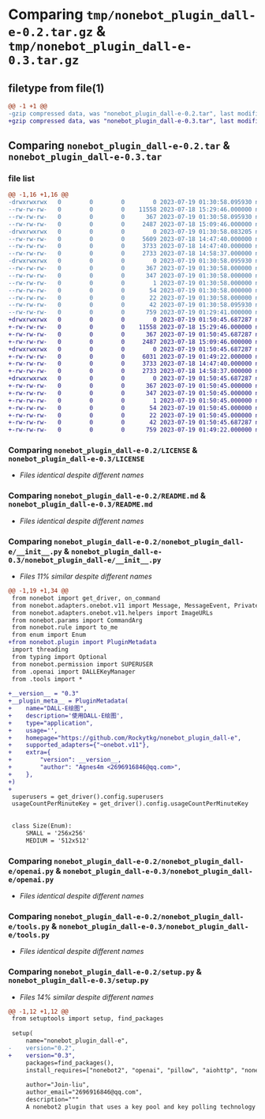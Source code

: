 # Comparing `tmp/nonebot_plugin_dall-e-0.2.tar.gz` & `tmp/nonebot_plugin_dall-e-0.3.tar.gz`

## filetype from file(1)

```diff
@@ -1 +1 @@
-gzip compressed data, was "nonebot_plugin_dall-e-0.2.tar", last modified: Wed Jul 19 01:30:58 2023, max compression
+gzip compressed data, was "nonebot_plugin_dall-e-0.3.tar", last modified: Wed Jul 19 01:50:45 2023, max compression
```

## Comparing `nonebot_plugin_dall-e-0.2.tar` & `nonebot_plugin_dall-e-0.3.tar`

### file list

```diff
@@ -1,16 +1,16 @@
-drwxrwxrwx   0        0        0        0 2023-07-19 01:30:58.095930 nonebot_plugin_dall-e-0.2/
--rw-rw-rw-   0        0        0    11558 2023-07-18 15:29:46.000000 nonebot_plugin_dall-e-0.2/LICENSE
--rw-rw-rw-   0        0        0      367 2023-07-19 01:30:58.095930 nonebot_plugin_dall-e-0.2/PKG-INFO
--rw-rw-rw-   0        0        0     2487 2023-07-18 15:09:46.000000 nonebot_plugin_dall-e-0.2/README.md
-drwxrwxrwx   0        0        0        0 2023-07-19 01:30:58.083205 nonebot_plugin_dall-e-0.2/nonebot_plugin_dall-e/
--rw-rw-rw-   0        0        0     5609 2023-07-18 14:47:40.000000 nonebot_plugin_dall-e-0.2/nonebot_plugin_dall-e/__init__.py
--rw-rw-rw-   0        0        0     3733 2023-07-18 14:47:40.000000 nonebot_plugin_dall-e-0.2/nonebot_plugin_dall-e/openai.py
--rw-rw-rw-   0        0        0     2733 2023-07-18 14:58:37.000000 nonebot_plugin_dall-e-0.2/nonebot_plugin_dall-e/tools.py
-drwxrwxrwx   0        0        0        0 2023-07-19 01:30:58.095930 nonebot_plugin_dall-e-0.2/nonebot_plugin_dall_e.egg-info/
--rw-rw-rw-   0        0        0      367 2023-07-19 01:30:58.000000 nonebot_plugin_dall-e-0.2/nonebot_plugin_dall_e.egg-info/PKG-INFO
--rw-rw-rw-   0        0        0      347 2023-07-19 01:30:58.000000 nonebot_plugin_dall-e-0.2/nonebot_plugin_dall_e.egg-info/SOURCES.txt
--rw-rw-rw-   0        0        0        1 2023-07-19 01:30:58.000000 nonebot_plugin_dall-e-0.2/nonebot_plugin_dall_e.egg-info/dependency_links.txt
--rw-rw-rw-   0        0        0       54 2023-07-19 01:30:58.000000 nonebot_plugin_dall-e-0.2/nonebot_plugin_dall_e.egg-info/requires.txt
--rw-rw-rw-   0        0        0       22 2023-07-19 01:30:58.000000 nonebot_plugin_dall-e-0.2/nonebot_plugin_dall_e.egg-info/top_level.txt
--rw-rw-rw-   0        0        0       42 2023-07-19 01:30:58.095930 nonebot_plugin_dall-e-0.2/setup.cfg
--rw-rw-rw-   0        0        0      759 2023-07-19 01:29:41.000000 nonebot_plugin_dall-e-0.2/setup.py
+drwxrwxrwx   0        0        0        0 2023-07-19 01:50:45.687287 nonebot_plugin_dall-e-0.3/
+-rw-rw-rw-   0        0        0    11558 2023-07-18 15:29:46.000000 nonebot_plugin_dall-e-0.3/LICENSE
+-rw-rw-rw-   0        0        0      367 2023-07-19 01:50:45.687287 nonebot_plugin_dall-e-0.3/PKG-INFO
+-rw-rw-rw-   0        0        0     2487 2023-07-18 15:09:46.000000 nonebot_plugin_dall-e-0.3/README.md
+drwxrwxrwx   0        0        0        0 2023-07-19 01:50:45.687287 nonebot_plugin_dall-e-0.3/nonebot_plugin_dall-e/
+-rw-rw-rw-   0        0        0     6031 2023-07-19 01:49:22.000000 nonebot_plugin_dall-e-0.3/nonebot_plugin_dall-e/__init__.py
+-rw-rw-rw-   0        0        0     3733 2023-07-18 14:47:40.000000 nonebot_plugin_dall-e-0.3/nonebot_plugin_dall-e/openai.py
+-rw-rw-rw-   0        0        0     2733 2023-07-18 14:58:37.000000 nonebot_plugin_dall-e-0.3/nonebot_plugin_dall-e/tools.py
+drwxrwxrwx   0        0        0        0 2023-07-19 01:50:45.687287 nonebot_plugin_dall-e-0.3/nonebot_plugin_dall_e.egg-info/
+-rw-rw-rw-   0        0        0      367 2023-07-19 01:50:45.000000 nonebot_plugin_dall-e-0.3/nonebot_plugin_dall_e.egg-info/PKG-INFO
+-rw-rw-rw-   0        0        0      347 2023-07-19 01:50:45.000000 nonebot_plugin_dall-e-0.3/nonebot_plugin_dall_e.egg-info/SOURCES.txt
+-rw-rw-rw-   0        0        0        1 2023-07-19 01:50:45.000000 nonebot_plugin_dall-e-0.3/nonebot_plugin_dall_e.egg-info/dependency_links.txt
+-rw-rw-rw-   0        0        0       54 2023-07-19 01:50:45.000000 nonebot_plugin_dall-e-0.3/nonebot_plugin_dall_e.egg-info/requires.txt
+-rw-rw-rw-   0        0        0       22 2023-07-19 01:50:45.000000 nonebot_plugin_dall-e-0.3/nonebot_plugin_dall_e.egg-info/top_level.txt
+-rw-rw-rw-   0        0        0       42 2023-07-19 01:50:45.687287 nonebot_plugin_dall-e-0.3/setup.cfg
+-rw-rw-rw-   0        0        0      759 2023-07-19 01:49:22.000000 nonebot_plugin_dall-e-0.3/setup.py
```

### Comparing `nonebot_plugin_dall-e-0.2/LICENSE` & `nonebot_plugin_dall-e-0.3/LICENSE`

 * *Files identical despite different names*

### Comparing `nonebot_plugin_dall-e-0.2/README.md` & `nonebot_plugin_dall-e-0.3/README.md`

 * *Files identical despite different names*

### Comparing `nonebot_plugin_dall-e-0.2/nonebot_plugin_dall-e/__init__.py` & `nonebot_plugin_dall-e-0.3/nonebot_plugin_dall-e/__init__.py`

 * *Files 11% similar despite different names*

```diff
@@ -1,19 +1,34 @@
 from nonebot import get_driver, on_command
 from nonebot.adapters.onebot.v11 import Message, MessageEvent, PrivateMessageEvent, MessageSegment, GroupMessageEvent
 from nonebot.adapters.onebot.v11.helpers import ImageURLs
 from nonebot.params import CommandArg
 from nonebot.rule import to_me
 from enum import Enum
+from nonebot.plugin import PluginMetadata
 import threading
 from typing import Optional
 from nonebot.permission import SUPERUSER
 from .openai import DALLEKeyManager
 from .tools import *
 
+__version__ = "0.3"
+__plugin_meta__ = PluginMetadata(
+    name="DALL-E绘图",
+    description='使用DALL·E绘图',
+    type="application",
+    usage='',
+    homepage="https://github.com/Rockytkg/nonebot_plugin_dall-e",
+    supported_adapters={"~onebot.v11"},
+    extra={
+        "version": __version__,
+        "author": "Agnes4m <2696916846@qq.com>",
+    },
+)
+
 superusers = get_driver().config.superusers
 usageCountPerMinuteKey = get_driver().config.usageCountPerMinuteKey
 
 
 class Size(Enum):
     SMALL = '256x256'
     MEDIUM = '512x512'
```

### Comparing `nonebot_plugin_dall-e-0.2/nonebot_plugin_dall-e/openai.py` & `nonebot_plugin_dall-e-0.3/nonebot_plugin_dall-e/openai.py`

 * *Files identical despite different names*

### Comparing `nonebot_plugin_dall-e-0.2/nonebot_plugin_dall-e/tools.py` & `nonebot_plugin_dall-e-0.3/nonebot_plugin_dall-e/tools.py`

 * *Files identical despite different names*

### Comparing `nonebot_plugin_dall-e-0.2/setup.py` & `nonebot_plugin_dall-e-0.3/setup.py`

 * *Files 14% similar despite different names*

```diff
@@ -1,12 +1,12 @@
 from setuptools import setup, find_packages
 
 setup(
     name="nonebot_plugin_dall-e",
-    version="0.2",
+    version="0.3",
     packages=find_packages(),
     install_requires=["nonebot2", "openai", "pillow", "aiohttp", "nonebot-adapter-onebot"],
 
     author="Join-liu",
     author_email="2696916846@qq.com",
     description="""
     A nonebot2 plugin that uses a key pool and key polling technology to manage API calls effectively.
```

